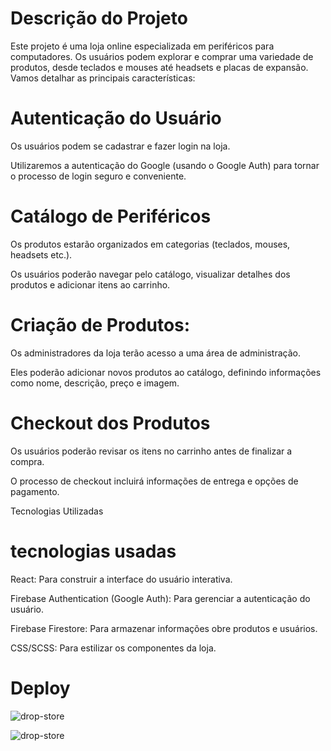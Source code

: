 <h1>Descrição do Projeto</h1>
<p>Este projeto é uma loja online especializada em periféricos para computadores. Os usuários podem explorar e comprar uma variedade de produtos, desde teclados e mouses até headsets e placas de expansão. Vamos detalhar as principais características:</p>

<h1>Autenticação do Usuário</h1>
<p>Os usuários podem se cadastrar e fazer login na loja.</p
<p>Utilizaremos a autenticação do Google (usando o Google Auth) para tornar o processo de login seguro e conveniente.</p>
<h1>Catálogo de Periféricos</h1>
<p>Os produtos estarão organizados em categorias (teclados, mouses, headsets etc.).</p>
<p>Os usuários poderão navegar pelo catálogo, visualizar detalhes dos produtos e adicionar itens ao carrinho.</p>
<h1>Criação de Produtos:</h1>
<p>Os administradores da loja terão acesso a uma área de administração.</p>
<p>Eles poderão adicionar novos produtos ao catálogo, definindo informações como nome, descrição, preço e imagem.</p>
<h1>Checkout dos Produtos</h1>
<p>Os usuários poderão revisar os itens no carrinho antes de finalizar a compra.</p>
<p>O processo de checkout incluirá informações de entrega e opções de pagamento.</p>
Tecnologias Utilizadas

<h1>tecnologias usadas</h1>
<p>React: Para construir a interface do usuário interativa.</p>
<p>Firebase Authentication (Google Auth): Para gerenciar a autenticação do usuário.</p>
<p>Firebase Firestore: Para armazenar informações
obre produtos e usuários.</p>
<p>CSS/SCSS: Para estilizar os componentes da loja.</p>

<h1>Deploy</h1>

![drop-store](https://fsw-store-psi-six.vercel.app/)

![drop-store](https://github.com/artur-debv/Drop-store/assets/97331300/588e9b67-4b07-4927-9bb3-72f5d87a35e7)


